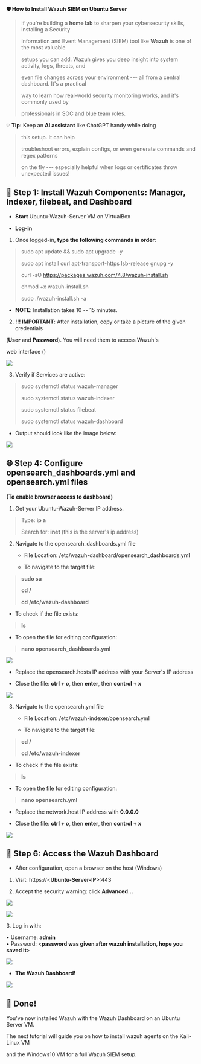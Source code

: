 ﻿**🛡️ How to Install Wazuh SIEM on Ubuntu Server**

> If you\'re building a **home lab** to sharpen your cybersecurity
> skills, installing a Security
>
> Information and Event Management (SIEM) tool like **Wazuh** is one of
> the most valuable
>
> setups you can add. Wazuh gives you deep insight into system activity,
> logs, threats, and
>
> even file changes across your environment --- all from a central
> dashboard. It\'s a practical
>
> way to learn how real-world security monitoring works, and it\'s
> commonly used by
>
> professionals in SOC and blue team roles.
>
💡 **Tip:** Keep an **AI assistant** like ChatGPT handy while doing
> this setup. It can help
>
> troubleshoot errors, explain configs, or even generate commands and
> regex patterns
>
> on the fly --- especially helpful when logs or certificates throw
> unexpected issues!

## 📎 Step 1: Install Wazuh Components: Manager, Indexer, filebeat, and Dashboard

- **Start** Ubuntu-Wazuh-Server VM on VirtualBox

- **Log-in**

1.  Once logged-in, **type the following commands in order**:

> sudo apt update && sudo apt upgrade -y
>
> sudo apt install curl apt-transport-https lsb-release gnupg -y
>
> curl -sO https://packages.wazuh.com/4.8/wazuh-install.sh
>
> chmod +x wazuh-install.sh
>
> sudo ./wazuh-install.sh -a

- **NOTE**: Installation takes 10 -- 15 minutes.

2.  **!!! IMPORTANT**: After installation, copy or take a picture of the
    given credentials

(**User** and **Password**). You will need them to access Wazuh's

web interface ()

![](../images/5wazuh2-images/1.png) 

3.  Verify if Services are active:

> sudo systemctl status wazuh-manager
>
> sudo systemctl status wazuh-indexer
>
> sudo systemctl status filebeat
>
> sudo systemctl status wazuh-dashboard

- Output should look like the image below:

![](../images/5wazuh2-images/2.png) 

## 🌐 Step 4: Configure opensearch_dashboards.yml and opensearch.yml files 

**(To enable browser access to dashboard)**

1.  Get your Ubuntu-Wazuh-Server IP address.

> Type: **ip a**
>
> Search for: **inet** (this is the server's ip address)

2.  Navigate to the opensearch_dashboards.yml file

    - File Location: /etc/wazuh-dashboard/opensearch_dashboards.yml

    - To navigate to the target file:

> **sudo su**
>
> **cd /**
>
> **cd /etc/wazuh-dashboard**

- To check if the file exists:

> **ls**

- To open the file for editing configuration:

> **nano opensearch_dashboards.yml**
>
![](../images/5wazuh2-images/3.png) 

- Replace the opensearch.hosts IP address with your Server's IP address

- Close the file: **ctrl + o**, then **enter**, then **control + x**

![](../images/5wazuh2-images/4.png) 

3.  Navigate to the opensearch.yml file

    - File Location: /etc/wazuh-indexer/opensearch.yml

    - To navigate to the target file:

> **cd /**
>
> **cd /etc/wazuh-indexer**

- To check if the file exists:

> **ls**

- To open the file for editing configuration:

> **nano opensearch.yml**

- Replace the network.host IP address with **0.0.0.0**

- Close the file: **ctrl + o**, then **enter**, then **control + x**

![](../images/5wazuh2-images/5.png) 

## 🔐 Step 6: Access the Wazuh Dashboard

- After configuration, open a browser on the host (Windows)

1.  Visit: https://\<**Ubuntu-Server-IP**\>:443

2.  Accept the security warning: click **Advanced...**

![](../images/5wazuh2-images/6.png) 

![](../images/5wazuh2-images/7.png) 

3\. Log in with:

• Username: **admin**\
• Password: \<**password was given after wazuh installation, hope you
saved it**\>

![](../images/5wazuh2-images/8.png) 

- **The Wazuh Dashboard!**

![](../images/5wazuh2-images/9.png) 

## 🎉 Done!

You've now installed Wazuh with the Wazuh Dashboard on an Ubuntu Server
VM.

The next tutorial will guide you on how to install wazuh agents on the
Kali-Linux VM

and the Windows10 VM for a full Wazuh SIEM setup.
